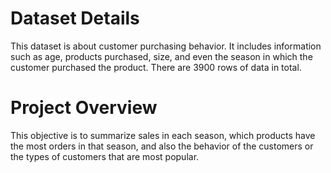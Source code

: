 # Dataset Details
This dataset is about customer purchasing behavior. It includes information such as age, products purchased, size, and even the season in which the customer purchased the product. There are 3900 rows of data in total.

# Project Overview
This objective is to summarize sales in each season, which products have the most orders in that season, and also the behavior of the customers or the types of customers that are most popular.
